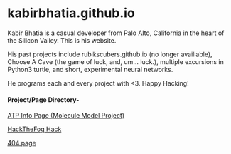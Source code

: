 # kabirbhatia.github.io


Kabir Bhatia is a casual developer from Palo Alto, California in the heart of the Silicon Valley. This is his website.

His past projects include rubikscubers.github.io (no longer availiable), Choose A Cave (the game of luck, and, um... luck.), multiple excursions in Python3 turtle, and short, experimental neural networks.

He programs each and every project with <3.
Happy Hacking!


#### Project/Page Directory-

[ATP Info Page (Molecule Model Project)](/atp/index.html)

[HackTheFog Hack](/hackthefog/index.html)

[404 page](/404.html)
